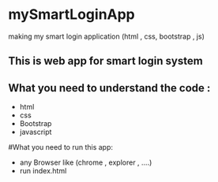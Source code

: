 # mySmartLoginApp
making my smart login application (html , css, bootstrap , js)

## This is web app for smart login system

## What you need to understand the code :
* html
* css
* Bootstrap
* javascript

#What you need to run this app:
* any Browser like (chrome , explorer , ....)
* run index.html
